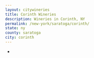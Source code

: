 ```yaml
---
layout: citywineries
title: Corinth Wineries
description: Wineries in Corinth, NY
permalink: /new-york/saratoga/corinth/
state: ny
county: saratoga
city: corinth
---
```

-
